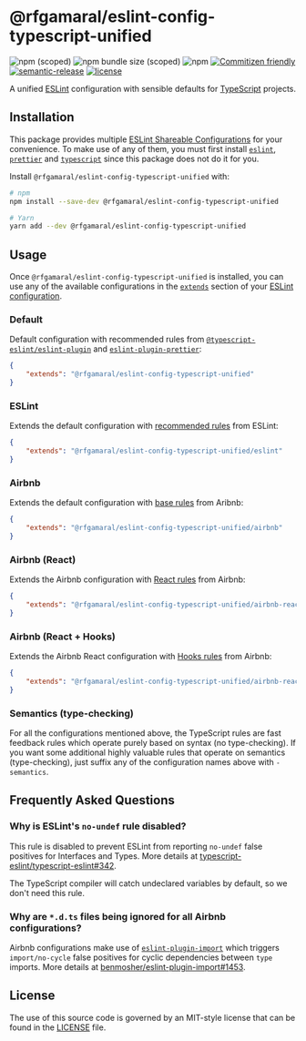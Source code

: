 # @rfgamaral/eslint-config-typescript-unified

![npm (scoped)](https://img.shields.io/npm/v/@rfgamaral/eslint-config-typescript-unified.svg)
![npm bundle size (scoped)](https://img.shields.io/bundlephobia/min/@rfgamaral/eslint-config-typescript-unified.svg)
![npm](https://img.shields.io/npm/dt/@rfgamaral/eslint-config-typescript-unified.svg)
[![Commitizen friendly](https://img.shields.io/badge/commitizen-friendly-brightgreen.svg)](http://commitizen.github.io/cz-cli/)
[![semantic-release](https://img.shields.io/badge/%20%20%F0%9F%93%A6%F0%9F%9A%80-semantic--release-e10079.svg)](https://github.com/semantic-release/semantic-release)
[![license](https://img.shields.io/npm/l/@rfgamaral/eslint-config-typescript-unified.svg)](LICENSE)

A unified [ESLint](https://eslint.org/) configuration with sensible defaults for [TypeScript](https://www.typescriptlang.org/) projects.

## Installation

This package provides multiple [ESLint Shareable Configurations](https://eslint.org/docs/developer-guide/shareable-configs) for your convenience. To make use of any of them, you must first install [`eslint`](https://github.com/eslint/eslint), [`prettier`](https://github.com/prettier/prettier) and [`typescript`](https://github.com/Microsoft/TypeScript) since this package does not do it for you.

Install `@rfgamaral/eslint-config-typescript-unified` with:

```sh
# npm
npm install --save-dev @rfgamaral/eslint-config-typescript-unified

# Yarn
yarn add --dev @rfgamaral/eslint-config-typescript-unified
```

## Usage

Once `@rfgamaral/eslint-config-typescript-unified` is installed, you can use any of the available configurations in the [`extends`](https://eslint.org/docs/user-guide/configuring#extending-configuration-files) section of your [ESLint configuration](https://eslint.org/docs/user-guide/configuring).

### Default

Default configuration with recommended rules from [`@typescript-eslint/eslint-plugin`](https://github.com/typescript-eslint/typescript-eslint/tree/master/packages/eslint-plugin) and [`eslint-plugin-prettier`](https://github.com/prettier/eslint-plugin-prettier):

```json
{
    "extends": "@rfgamaral/eslint-config-typescript-unified"
}
```

### ESLint

Extends the default configuration with [recommended rules](https://eslint.org/docs/rules/) from ESLint:

```json
{
    "extends": "@rfgamaral/eslint-config-typescript-unified/eslint"
}
```

### Airbnb

Extends the default configuration with [base rules](https://github.com/airbnb/javascript/tree/master/packages/eslint-config-airbnb-base) from Aribnb:

```json
{
    "extends": "@rfgamaral/eslint-config-typescript-unified/airbnb"
}
```

### Airbnb (React)

Extends the Airbnb configuration with [React rules](https://github.com/airbnb/javascript/tree/master/packages/eslint-config-airbnb) from Airbnb:

```json
{
    "extends": "@rfgamaral/eslint-config-typescript-unified/airbnb-react"
}
```

### Airbnb (React + Hooks)

Extends the Airbnb React configuration with [Hooks rules](https://github.com/airbnb/javascript/tree/master/packages/eslint-config-airbnb) from Airbnb:

```json
{
    "extends": "@rfgamaral/eslint-config-typescript-unified/airbnb-react-hooks"
}
```

### Semantics (type-checking)

For all the configurations mentioned above, the TypeScript rules are fast feedback rules which operate purely based on syntax (no type-checking). If you want some additional highly valuable rules that operate on semantics (type-checking), just suffix any of the configuration names above with `-semantics`.

## Frequently Asked Questions

### Why is ESLint's `no-undef` rule disabled?

This rule is disabled to prevent ESLint from reporting `no-undef` false positives for Interfaces and Types. More details at [typescript-eslint/typescript-eslint#342](https://github.com/typescript-eslint/typescript-eslint/issues/342).

The TypeScript compiler will catch undeclared variables by default, so we don't need this rule.

### Why are `*.d.ts` files being ignored for all Airbnb configurations?

Airbnb configurations make use of [`eslint-plugin-import`](https://github.com/benmosher/eslint-plugin-import) which triggers `import/no-cycle` false positives for cyclic dependencies between `type` imports. More details at [benmosher/eslint-plugin-import#1453](https://github.com/benmosher/eslint-plugin-import/issues/1453).

## License

The use of this source code is governed by an MIT-style license that can be found in the [LICENSE](LICENSE) file.

